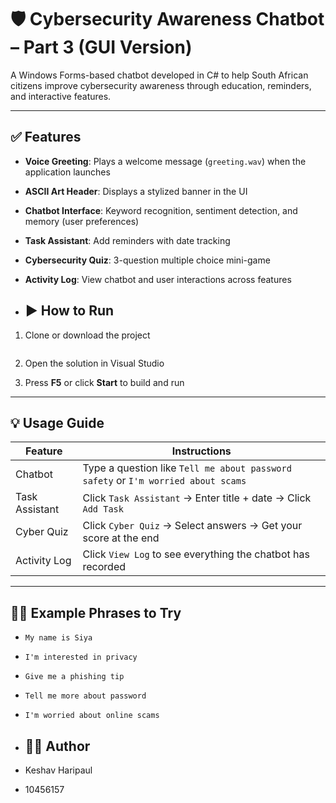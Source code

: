 # 🛡️ Cybersecurity Awareness Chatbot – Part 3 (GUI Version)

A Windows Forms-based chatbot developed in C# to help South African citizens improve cybersecurity awareness through education, reminders, and interactive features.

---

## ✅ Features

- **Voice Greeting**: Plays a welcome message (`greeting.wav`) when the application launches
- **ASCII Art Header**: Displays a stylized banner in the UI
- **Chatbot Interface**: Keyword recognition, sentiment detection, and memory (user preferences)
- **Task Assistant**: Add reminders with date tracking
- **Cybersecurity Quiz**: 3-question multiple choice mini-game
- **Activity Log**: View chatbot and user interactions across features

- ## ▶️ How to Run

1. Clone or download the project
```bash
```

2. Open the solution in Visual Studio

3. Press **F5** or click **Start** to build and run

---

## 💡 Usage Guide

| Feature | Instructions |
|--------|-------------|
| Chatbot | Type a question like `Tell me about password safety` or `I'm worried about scams` |
| Task Assistant | Click `Task Assistant` → Enter title + date → Click `Add Task` |
| Cyber Quiz | Click `Cyber Quiz` → Select answers → Get your score at the end |
| Activity Log | Click `View Log` to see everything the chatbot has recorded |

---

## 🙋‍♂️ Example Phrases to Try

- `My name is Siya`
- `I'm interested in privacy`
- `Give me a phishing tip`
- `Tell me more about password`
- `I'm worried about online scams`

- ## 👨‍🎓 Author
- Keshav Haripaul
- 10456157
